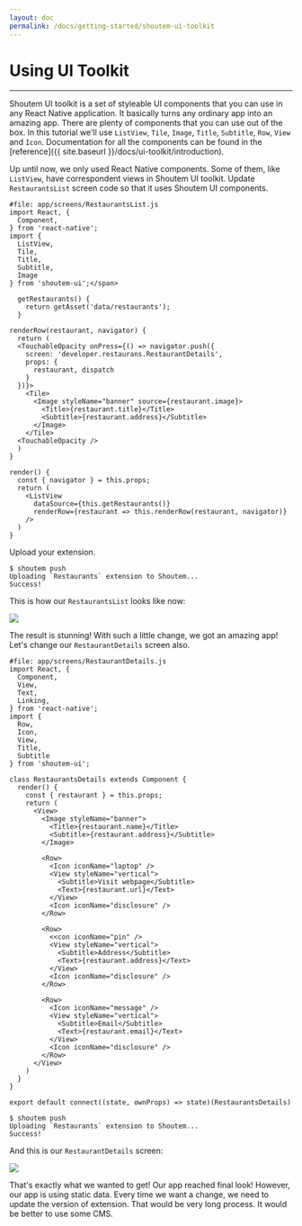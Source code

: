 ```yaml
---
layout: doc
permalink: /docs/getting-started/shoutem-ui-toolkit
---
```


# Using UI Toolkit
<hr />

Shoutem UI toolkit is a set of styleable UI components that you can use in any React Native application. It basically turns any ordinary app into an amazing app. There are plenty of components that you can use out of the box. In this tutorial we'll use `ListView`, `Tile`, `Image`, `Title`, `Subtitle`, `Row`, `View` and `Icon`. Documentation for all the components can be found in the [reference]({{ site.baseurl }}/docs/ui-toolkit/introduction).

Up until now, we only used React Native components. Some of them, like `ListView`, have correspondent views in Shoutem UI toolkit. Update `RestaurantsList` screen code so that it uses Shoutem UI components.

```JSX{4-10,24-29,38}
#file: app/screens/RestaurantsList.js
import React, {
  Component,
} from 'react-native';
import {
  ListView,
  Tile,
  Title,
  Subtitle,
  Image
} from 'shoutem-ui';</span>

  getRestaurants() {
    return getAsset('data/restaurants');
  }

renderRow(restaurant, navigator) {
  return (
  <TouchableOpacity onPress={() => navigator.push({
    screen: 'developer.restaurans.RestaurantDetails',
    props: {
      restaurant, dispatch
    }
  })}>
    <Tile>
      <Image styleName="banner" source={restaurant.image}>
        <Title>{restaurant.title}</Title>
        <Subtitle>{restaurant.address}</Subtitle>
      </Image>
    </Tile>
  <TouchableOpacity />
  )
}

render() {
  const { navigator } = this.props;
  return (
    <ListView
      dataSource={this.getRestaurants()}
      renderRow={restaurant => this.renderRow(restaurant, navigator)}
    />
  )
}
```

Upload your extension.

```ShellSession
$ shoutem push
Uploading `Restaurants` extension to Shoutem...
Success!
```

This is how our `RestaurantsList` looks like now:

<p class="image">
<img src='{{ site.baseurl }}/img/getting-started/extension-rich-list.png'/>
</p>

The result is stunning! With such a little change, we got an amazing app! Let's change our `RestaurantDetails` screen also.

```JSX{7-13,19-51}
#file: app/screens/RestaurantDetails.js
import React, {
  Component,
  View,
  Text,
  Linking,
} from 'react-native';
import {
  Row,
  Icon,
  View,
  Title,
  Subtitle
} from 'shoutem-ui';

class RestaurantsDetails extends Component {
  render() {
    const { restaurant } = this.props;
    return (
      <View>
        <Image styleName="banner">
          <Title>{restaurant.name}</Title>
          <Subtitle>{restaurant.address}</Subtitle>
        </Image>
        
        <Row>
          <Icon iconName="laptop" />
          <View styleName="vertical">
            <Subtitle>Visit webpage</Subtitle>
            <Text>{restaurant.url}</Text>
          </View>
          <Icon iconName="disclosure" />
        </Row>

        <Row>
          <<con iconName="pin" />
          <View styleName="vertical">
            <Subtitle>Address</Subtitle>
            <Text>{restaurant.address}</Text>
          </View>
          <Icon iconName="disclosure" />
        </Row>

        <Row>
          <Icon iconName="message" />
          <View styleName="vertical">
            <Subtitle>Email</Subtitle>
            <Text>{restaurant.email}</Text>
          </View>
          <Icon iconName="disclosure" />
        </Row>
      </View>
    )
  }
}

export default connect((state, ownProps) => state)(RestaurantsDetails)
```

```ShellSession
$ shoutem push
Uploading `Restaurants` extension to Shoutem...
Success!
```

And this is our `RestaurantDetails` screen:

<p class="image">
<img src='{{ site.baseurl }}/img/getting-started/extension-rich-details.png'/>
</p>

That's exactly what we wanted to get! Our app reached final look! However, our app is using static data. Every time we want a change, we need to update the version of extension. That would be very long process. It would be better to use some CMS.